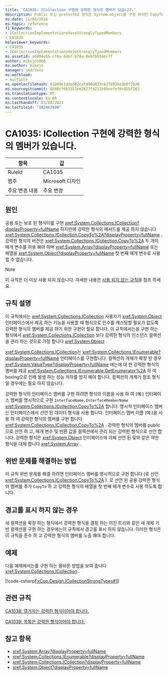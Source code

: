 ```yaml
---
title: 'CA1035: ICollection 구현에 강력한 형식의 멤버가 있습니다.'
description: Public 또는 protected 형식은 System.object를 구현 하지만 CopyTo에는 강력한 형식의 메서드를 제공 하지 않습니다.
ms.date: 11/04/2016
ms.topic: reference
f1_keywords:
- ICollectionImplementationsHaveStronglyTypedMembers
- CA1035
helpviewer_keywords:
- CA1035
- ICollectionImplementationsHaveStronglyTypedMembers
ms.assetid: ad404eb5-cf6a-44b7-b78a-8ebfb654bc7f
author: mikejo5000
ms.author: mikejo
manager: jmartens
ms.workload:
- multiple
ms.openlocfilehash: 61b09e1ddad82caf490a033c627093be3b6f25d6
ms.sourcegitcommit: 8590cf6b3351e82827fd21159beefef0c02bf162
ms.translationtype: MT
ms.contentlocale: ko-KR
ms.lasthandoff: 03/08/2021
ms.locfileid: "102467898"
---
```

# <a name="ca1035-icollection-implementations-have-strongly-typed-members"></a>CA1035: ICollection 구현에 강력한 형식의 멤버가 있습니다.

|항목|값|
|-|-|
|RuleId|CA1035|
|범주|Microsoft 디자인|
|주요 변경 내용|주요 변경|

## <a name="cause"></a>원인
공용 또는 보호 된 형식이를 구현 <xref:System.Collections.ICollection?displayProperty=fullName> 하지만에 강력한 형식의 메서드를 제공 하지 않습니다 <xref:System.Collections.ICollection.CopyTo%2A?displayProperty=fullName> . 강력한 형식의 버전은 <xref:System.Collections.ICollection.CopyTo%2A> 두 개의 매개 변수를 허용 해야 하며 <xref:System.Array?displayProperty=fullName> 또는 배열을 <xref:System.Object?displayProperty=fullName> 첫 번째 매개 변수로 사용할 수 없습니다.

> [!NOTE]
> 이 규칙은 더 이상 사용 되지 않습니다. 자세한 내용은 [사용 되지 않는 규칙](fxcop-unported-deprecated-rules.md)을 참조 하세요.

## <a name="rule-description"></a>규칙 설명
이 규칙에서는 <xref:System.Collections.ICollection> 사용자가 <xref:System.Object> 인터페이스에서 제공 하는 기능을 사용할 때 형식으로 인수를 캐스팅할 필요가 없도록 강력한 형식의 멤버를 제공 하기 위한 구현이 필요 합니다. 이 규칙에서는을 구현 하는 형식에서 <xref:System.Collections.ICollection> 보다 강력한 형식의 인스턴스 컬렉션을 관리 하는 것으로 가정 합니다 <xref:System.Object> .

 <xref:System.Collections.ICollection>는 <xref:System.Collections.IEnumerable?displayProperty=fullName> 인터페이스를 구현합니다. 컬렉션의 개체가 확장 된 경우 <xref:System.ValueType?displayProperty=fullName> 에는에 대 한 강력한 형식의 멤버를 제공 <xref:System.Collections.IEnumerable.GetEnumerator%2A> 하 여 boxing으로 인해 발생 하는 성능 저하를 방지 해야 합니다. 컬렉션의 개체가 참조 형식일 경우에는 필요 하지 않습니다.

강력한 형식의 인터페이스 멤버를 구현 하려면 형식의 이름을 사용 하 여 (예:) 인터페이스 멤버를 명시적으로 구현 `InterfaceName.InterfaceMemberName` <xref:System.Collections.ICollection.CopyTo%2A> 합니다. 명시적 인터페이스 멤버는 인터페이스에서 선언 된 데이터 형식을 사용 합니다. 인터페이스 멤버 이름 (예:)을 사용 하 여 강력한 형식의 멤버를 구현 합니다 <xref:System.Collections.ICollection.CopyTo%2A> . 강력한 형식의 멤버를 public으로 선언 하 고, 매개 변수 및 반환 값을 컬렉션에서 관리 되는 강력한 형식으로 선언 합니다. 강력한 형식은 <xref:System.Object> 인터페이스에 의해 선언 된 및와 같은 약한 형식을 대체 합니다 <xref:System.Array> .

## <a name="how-to-fix-violations"></a>위반 문제를 해결하는 방법
이 규칙 위반 문제를 해결 하려면 인터페이스 멤버를 명시적으로 구현 합니다 (로 선언 <xref:System.Collections.ICollection.CopyTo%2A> ). 로 선언 된 공용 강력한 형식의 멤버를 추가 `CopyTo` 하 고 강력한 형식의 배열을 첫 번째 매개 변수로 사용 하도록 합니다.

## <a name="when-to-suppress-warnings"></a>경고를 표시 하지 않는 경우
새 컬렉션을 확장 하는 형식에서 강력한 형식을 결정 하는 이진 트리와 같은 새 개체 기반 컬렉션을 구현 하는 경우에는이 규칙에서 경고를 표시 하지 않습니다. 이러한 형식은이 규칙을 준수 하 고 강력한 형식의 멤버를 노출 해야 합니다.

## <a name="example"></a>예제
다음 예제에서는를 구현 하는 올바른 방법을 보여 줍니다 <xref:System.Collections.ICollection> .

[!code-csharp[FxCop.Design.ICollectionStrongTypes#1](../code-quality/codesnippet/CSharp/ca1035-icollection-implementations-have-strongly-typed-members_1.cs)]

## <a name="related-rules"></a>관련 규칙
[CA1038: 열거자는 강력한 형식이어야 합니다.](../code-quality/ca1038.md)

[CA1039: 목록은 강력한 형식이어야 합니다.](../code-quality/ca1039.md)

## <a name="see-also"></a>참고 항목

- <xref:System.Array?displayProperty=fullName>
- <xref:System.Collections.IEnumerable?displayProperty=fullName>
- <xref:System.Collections.ICollection?displayProperty=fullName>
- <xref:System.Object?displayProperty=fullName>
